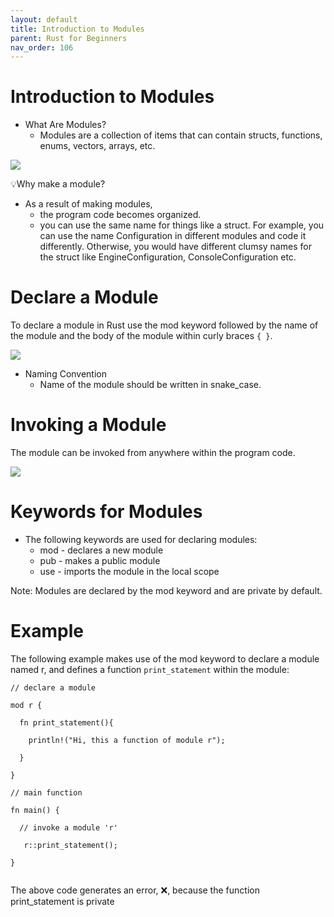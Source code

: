```yaml
---
layout: default
title: Introduction to Modules
parent: Rust for Beginners
nav_order: 106
---
```


# Introduction to Modules

- What Are Modules? 
  - Modules are a collection of items that can contain structs, functions, enums, vectors, arrays, etc.
  
![](https://raw.githubusercontent.com/sangam14/RustLabs/master/img/module-intro.png)

💡Why make a module?
- As a result of making modules,
  - the program code becomes organized.
  - you can use the same name for things like a struct. For example, you can use the name Configuration in different modules and code it differently.
  Otherwise, you would have different clumsy names for the struct like EngineConfiguration, ConsoleConfiguration etc.
  
# Declare a Module 

To declare a module in Rust use the mod keyword followed by the name of the module and the body of the module within curly braces `{ }`.

![](https://raw.githubusercontent.com/sangam14/RustLabs/master/img/module-syntax.png)

- Naming Convention
  - Name of the module should be written in snake_case.

# Invoking a Module 

The module can be invoked from anywhere within the program code.

![](https://raw.githubusercontent.com/sangam14/RustLabs/master/img/module-syntax-declare.png)

# Keywords for Modules 

- The following keywords are used for declaring modules:
   - mod - declares a new module
   - pub - makes a public module
   - use - imports the module in the local scope
   
Note: Modules are declared by the mod keyword and are private by default.

# Example 

The following example makes use of the mod keyword to declare a module named r, and defines a function `print_statement` within the module:

```
// declare a module

mod r {

  fn print_statement(){

    println!("Hi, this a function of module r");

  }

}

// main function

fn main() {

  // invoke a module 'r'

   r::print_statement();

}


```

 The above code generates an error, ❌, because the function print_statement is private



   
   
   
   
   



  
  
  


